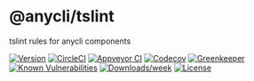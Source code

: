 @anycli/tslint
==============

tslint rules for anycli components

[![Version](https://img.shields.io/npm/v/@anycli/tslint.svg)](https://npmjs.org/package/@anycli/tslint)
[![CircleCI](https://circleci.com/gh/anycli/tslint/tree/master.svg?style=svg)](https://circleci.com/gh/anycli/tslint/tree/master)
[![Appveyor CI](https://ci.appveyor.com/api/projects/status/github/anycli/tslint?branch=master&svg=true)](https://ci.appveyor.com/project/heroku/tslint/branch/master)
[![Codecov](https://codecov.io/gh/anycli/tslint/branch/master/graph/badge.svg)](https://codecov.io/gh/anycli/tslint)
[![Greenkeeper](https://badges.greenkeeper.io/anycli/tslint.svg)](https://greenkeeper.io/)
[![Known Vulnerabilities](https://snyk.io/test/npm/@anycli/tslint/badge.svg)](https://snyk.io/test/npm/@anycli/tslint)
[![Downloads/week](https://img.shields.io/npm/dw/@anycli/tslint.svg)](https://npmjs.org/package/@anycli/tslint)
[![License](https://img.shields.io/npm/l/@anycli/tslint.svg)](https://github.com/anycli/tslint/blob/master/package.json)
